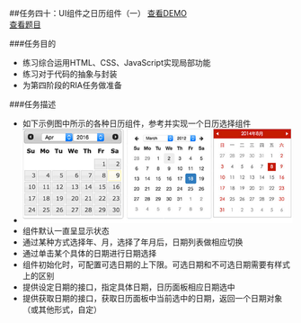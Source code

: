 ##任务四十：UI组件之日历组件（一）
[查看DEMO](https://rawgit.com/cjlalala/2016-IFE/master/phase03/task40/task40.html)<br>
[查看题目](http://ife.baidu.com/2016/task/detail?taskId=40)

###任务目的
* 练习综合运用HTML、CSS、JavaScript实现局部功能
* 练习对于代码的抽象与封装
* 为第四阶段的RIA任务做准备

###任务描述
* 如下示例图中所示的各种日历组件，参考并实现一个日历选择组件
* ![](https://github.com/cjlalala/2016-IFE/blob/master/phase03/task40/task40.jpg)
* 组件默认一直呈显示状态
* 通过某种方式选择年、月，选择了年月后，日期列表做相应切换
* 通过单击某个具体的日期进行日期选择
* 组件初始化时，可配置可选日期的上下限。可选日期和不可选日期需要有样式上的区别
* 提供设定日期的接口，指定具体日期，日历面板相应日期选中
* 提供获取日期的接口，获取日历面板中当前选中的日期，返回一个日期对象（或其他形式，自定）

